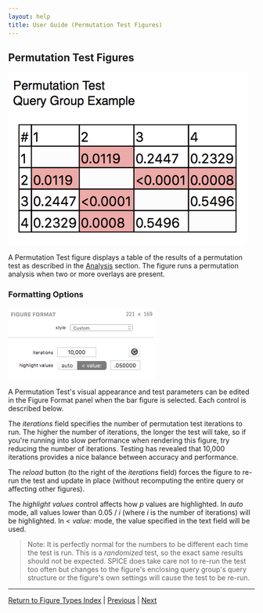 ```yaml
---
layout: help
title: User Guide (Permutation Test Figures)
---
```


## Permutation Test Figures

![A Permutation Test Figure](images/permutationtest-example.png "A Permutation Test Figure")

A Permutation Test figure displays a table of the results of a permutation test as described in the [Analysis](analysis-comparingoverlays) section. The figure runs a permutation analysis when two or more overlays are present.

### Formatting Options

![The Permutation Test Figure Format Panel](images/permutationtest-format.png "The Permutation Test Figure Format Panel")

A Permutation Test's visual appearance and test parameters can be edited in the Figure Format panel when the bar figure is selected. Each control is described below.

The *iterations* field specifies the number of permutation test iterations to run. The higher the number of iterations, the longer the test will take, so if you're running into slow performance when rendering this figure, try reducing the number of iterations. Testing has revealed that 10,000 iterations provides a nice balance between accuracy and performance.

The *reload* button (to the right of the *iterations* field) forces the figure to re-run the test and update in place (without recomputing the entire query or affecting other figures).

The *highlight values* control affects how *p* values are highlighted. In *auto* mode, all values lower than 0.05 / *i* (where *i* is the number of iterations) will be highlighted. In *< value:* mode, the value specified in the text field will be used.

> Note: It is perfectly normal for the numbers to be different each time the test is run. This is a *randomized* test, so the exact same results should not be expected. SPICE does take care not to re-run the test too often but changes to the figure's enclosing query group's query structure or the figure's own settings will cause the test to be re-run.

*****

[Return to Figure Types Index](guide-figuretypes) | [Previous](guide-coolplot) | [Next](guide-wilcoxon)
